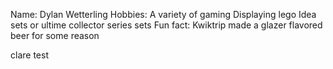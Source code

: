 Name: Dylan Wetterling 
Hobbies: A variety of gaming
Displaying lego Idea sets or ultime collector series sets
Fun fact: Kwiktrip made a glazer flavored beer for some reason
 
clare test